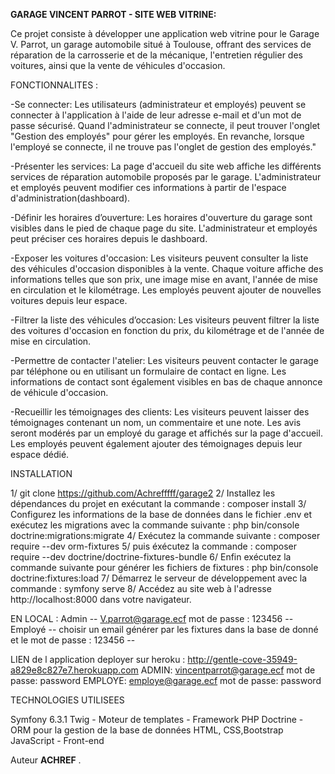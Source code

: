 **GARAGE VINCENT PARROT - SITE WEB VITRINE:**

Ce projet consiste à développer une application web vitrine pour le Garage V. Parrot, un garage automobile situé à Toulouse, offrant des services de réparation de la carrosserie et de la mécanique, l'entretien régulier des voitures, ainsi que la vente de véhicules d'occasion.

FONCTIONNALITES :

-Se connecter: Les utilisateurs (administrateur et employés) peuvent se connecter à l'application à l'aide de leur adresse e-mail et d'un mot de passe sécurisé.
Quand l'administrateur se connecte, il peut trouver l'onglet "Gestion des employés" pour gérer les employés. En revanche, lorsque l'employé se connecte, il ne trouve pas l'onglet de gestion des employés."

-Présenter les services: La page d'accueil du site web affiche les différents services de réparation automobile proposés par le garage. L'administrateur et employés peuvent modifier ces informations à partir de l'espace d'administration(dashboard).

-Définir les horaires d’ouverture: Les horaires d'ouverture du garage sont visibles dans le pied de chaque page du site.  L'administrateur et employés peut préciser ces horaires depuis le dashboard.

-Exposer les voitures d'occasion: Les visiteurs peuvent consulter la liste des véhicules d'occasion disponibles à la vente. Chaque voiture affiche des informations telles que son prix, une image mise en avant, l'année de mise en circulation et le kilométrage. Les employés peuvent ajouter de nouvelles voitures depuis leur espace.

-Filtrer la liste des véhicules d’occasion: Les visiteurs peuvent filtrer la liste des voitures d'occasion en fonction du prix, du kilométrage et de l'année de mise en circulation.

-Permettre de contacter l'atelier: Les visiteurs peuvent contacter le garage par téléphone ou en utilisant un formulaire de contact en ligne. Les informations de contact sont également visibles en bas de chaque annonce de véhicule d'occasion.

-Recueillir les témoignages des clients: Les visiteurs peuvent laisser des témoignages contenant un nom, un commentaire et une note. Les avis seront modérés par un employé du garage et affichés sur la page d'accueil. Les employés peuvent également ajouter des témoignages depuis leur espace dédié.

INSTALLATION

1/ git clone https://github.com/Achrefffff/garage2
2/ Installez les dépendances du projet en exécutant la commande : composer install
3/ Configurez les informations de la base de données dans le fichier .env et exécutez les migrations avec la commande     suivante : php bin/console doctrine:migrations:migrate
4/ Exécutez la commande suivante : composer require --dev orm-fixtures
5/ puis éxécutez la commande : composer require --dev doctrine/doctrine-fixtures-bundle
6/ Enfin exécutez la commande suivante pour générer les fichiers de fixtures : php bin/console doctrine:fixtures:load
7/ Démarrez le serveur de développement avec la commande : symfony serve
8/ Accédez au site web à l'adresse http://localhost:8000 dans votre navigateur.

EN LOCAL : Admin -- V.parrot@garage.ecf  mot de passe : 123456 -- Employé -- choisir un email générer par les fixtures dans la base de donné et le mot de passe : 123456 -- 

LIEN de l application deployer sur heroku : http://gentle-cove-35949-a829e8c827e7.herokuapp.com
                                            ADMIN: vincentparrot@garage.ecf mot de passe: password
                                            EMPLOYE: employe@garage.ecf mot de passe: password


TECHNOLOGIES UTILISEES

Symfony 6.3.1
Twig - Moteur de templates - Framework PHP
Doctrine - ORM pour la gestion de la base de données
HTML, CSS,Bootstrap JavaScript - Front-end

Auteur
**ACHREF** .